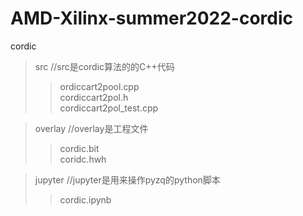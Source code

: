 # AMD-Xilinx-summer2022-cordic

cordic 
> src     //src是cordic算法的的C++代码  
>> ordiccart2pool.cpp  
>> cordiccart2pol.h  
>> cordiccart2pol_test.cpp  

> overlay  //overlay是工程文件  
>> cordic.bit  
>> coridc.hwh  

> jupyter //jupyter是用来操作pyzq的python脚本  
>> cordic.ipynb
    



